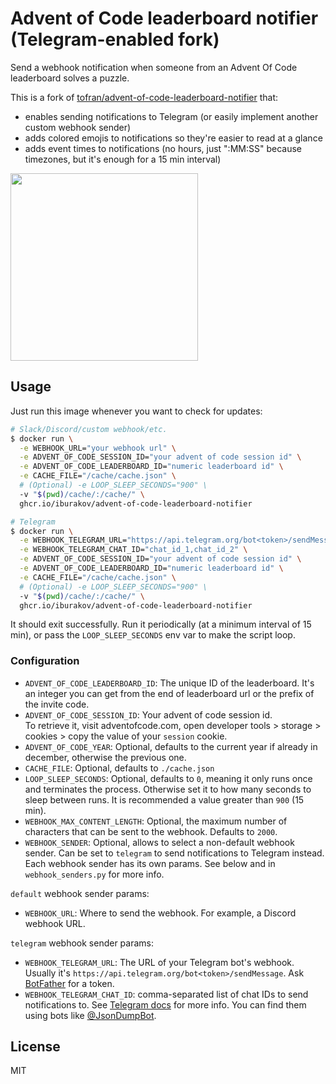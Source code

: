# Advent of Code leaderboard notifier (Telegram-enabled fork)

Send a webhook notification when someone from an Advent Of Code leaderboard solves a puzzle.

This is a fork of [tofran/advent-of-code-leaderboard-notifier](https://github.com/tofran/advent-of-code-leaderboard-notifier) that:

- enables sending notifications to Telegram (or easily implement another custom webhook sender)
- adds colored emojis to notifications so they're easier to read at a glance
- adds event times to notifications (no hours, just ":MM:SS" because timezones, but it's enough for a 15 min interval)

<img src='https://github.com/iburakov/advent-of-code-leaderboard-notifier-telegram/assets/5229130/83e0aad9-1b2f-4453-945c-2ae96b83b091' height='300'>

## Usage

Just run this image whenever you want to check for updates:

```sh
# Slack/Discord/custom webhook/etc.
$ docker run \
  -e WEBHOOK_URL="your webhook url" \
  -e ADVENT_OF_CODE_SESSION_ID="your advent of code session id" \
  -e ADVENT_OF_CODE_LEADERBOARD_ID="numeric leaderboard id" \
  -e CACHE_FILE="/cache/cache.json" \
  # (Optional) -e LOOP_SLEEP_SECONDS="900" \
  -v "$(pwd)/cache/:/cache/" \
  ghcr.io/iburakov/advent-of-code-leaderboard-notifier

# Telegram
$ docker run \
  -e WEBHOOK_TELEGRAM_URL="https://api.telegram.org/bot<token>/sendMessage" \
  -e WEBHOOK_TELEGRAM_CHAT_ID="chat_id_1,chat_id_2" \
  -e ADVENT_OF_CODE_SESSION_ID="your advent of code session id" \
  -e ADVENT_OF_CODE_LEADERBOARD_ID="numeric leaderboard id" \
  -e CACHE_FILE="/cache/cache.json" \
  # (Optional) -e LOOP_SLEEP_SECONDS="900" \
  -v "$(pwd)/cache/:/cache/" \
  ghcr.io/iburakov/advent-of-code-leaderboard-notifier

```

It should exit successfully. Run it periodically (at a minimum interval of 15 min),
or pass the `LOOP_SLEEP_SECONDS` env var to make the script loop.

### Configuration

- `ADVENT_OF_CODE_LEADERBOARD_ID`: The unique ID of the leaderboard. It's an integer you can get from the end of leaderboard url or the prefix of the invite code.
- `ADVENT_OF_CODE_SESSION_ID`: Your advent of code session id.  
   To retrieve it, visit adventofcode.com, open developer tools > storage > cookies > copy the value of your `session` cookie.
- `ADVENT_OF_CODE_YEAR`: Optional, defaults to the current year if already in december, otherwise the previous one.
- `CACHE_FILE`: Optional, defaults to `./cache.json`
- `LOOP_SLEEP_SECONDS`: Optional, defaults to `0`, meaning it only runs once and terminates the process. Otherwise set it to how many seconds to sleep between runs. It is recommended a value greater than `900` (15 min).
- `WEBHOOK_MAX_CONTENT_LENGTH`: Optional, the maximum number of characters that can be sent to the webhook. Defaults to `2000`.
- `WEBHOOK_SENDER`: Optional, allows to select a non-default webhook sender. Can be set to `telegram` to send notifications to Telegram instead. Each webhook sender has its own params. See below and in `webhook_senders.py` for more info.

`default` webhook sender params:

- `WEBHOOK_URL`: Where to send the webhook. For example, a Discord webhook URL.

`telegram` webhook sender params:

- `WEBHOOK_TELEGRAM_URL`: The URL of your Telegram bot's webhook. Usually it's `https://api.telegram.org/bot<token>/sendMessage`. Ask [BotFather](https://t.me/botfather) for a token.
- `WEBHOOK_TELEGRAM_CHAT_ID`: comma-separated list of chat IDs to send notifications to. See [Telegram docs](https://core.telegram.org/bots/api#sendmessage) for more info. You can find them using bots like [@JsonDumpBot](https://t.me/JsonDumpBot).

## License

MIT
